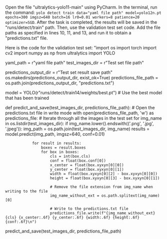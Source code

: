Open the file "ultralytics-yolo11-main" using PyCharm. In the terminal, run the command: `yolo detect train data="yaml file path" model=yolo12n.pt epochs=300 imgsz=640 batch=16 lr0=0.01 workers=8 patience=20 optimizer=SGD`. After the task is completed, the results will be saved in the "runs/detect/train" path. Then, use the validation test set code. Add the file paths as specified in lines 10, 11, and 13, and run it to obtain a "predictions.txt" file.

Here is the code for the validation test set:
”import os
import torch
import cv2
import numpy as np
from ultralytics import YOLO

yaml_path = r"yaml file path"
test_images_dir = r"Test set file path"

predictions_output_dir = r"Test set result save path"
os.makedirs(predictions_output_dir, exist_ok=True)
predictions_file_path = os.path.join(predictions_output_dir, "predictions.txt")

model = YOLO(r"runs/detect/train14/weights/best.pt")  # Use the best model that has been trained

def predict_and_save(test_images_dir, predictions_file_path):
    # Open the predictions.txt file in write mode
    with open(predictions_file_path, 'w') as predictions_file:
        # Iterate through all the images in the test set
        for img_name in os.listdir(test_images_dir):
            if img_name.lower().endswith(('.png', '.jpg', '.jpeg')):
                img_path = os.path.join(test_images_dir, img_name)
                results = model.predict(img_path, imgsz=640, conf=0.01)

                for result in results:
                    boxes = result.boxes
                    for box in boxes:
                        cls = int(box.cls)
                        conf = float(box.conf[0])
                        x_center = float(box.xyxyn[0][0])
                        y_center = float(box.xyxyn[0][1])
                        width = float(box.xyxyn[0][2] - box.xyxyn[0][0])
                        height = float(box.xyxyn[0][3] - box.xyxyn[0][1])

                        # Remove the file extension from img_name when writing to the file
                        img_name_without_ext = os.path.splitext(img_name)[0]

                        # Write to the predictions.txt file
                        predictions_file.write(f"{img_name_without_ext} {cls} {x_center:.6f} {y_center:.6f} {width:.6f} {height:.6f} {conf:.6f}\n")

predict_and_save(test_images_dir, predictions_file_path)
